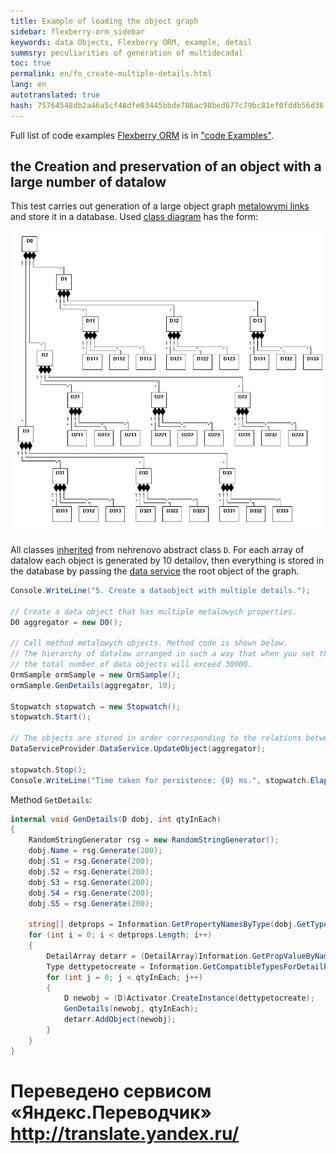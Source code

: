 ```yaml
--- 
title: Example of loading the object graph 
sidebar: flexberry-orm_sidebar 
keywords: data Objects, Flexberry ORM, example, detail 
summsry: peculiarities of generation of multidecadal 
toc: true 
permalink: en/fo_create-multiple-details.html 
lang: en 
autotranslated: true 
hash: 75764548db2a46a5cf48dfe03445bbde786ac98bed677c79bc81ef0fddb56d36 
--- 
```


Full list of code examples [Flexberry ORM](fo_flexberry-orm.html) is in ["code Examples"](fo_code-samples.html). 

## the Creation and preservation of an object with a large number of datalow 

This test carries out generation of a large object graph [metalowymi links](fo_detail-associations-properties.html) and store it in a database. 
Used [class diagram](fd_class-diagram.html) has the form: 

![](/images/pages/products/flexberry-orm/data-object/details.png) 

All classes [inherited](fd_inheritance.html) from nehrenovo abstract class `D`. 
For each array of datalow each object is generated by 10 detailov, then everything is stored in the database by passing the [data service](fo_data-service.html) the root object of the graph. 

```csharp
Console.WriteLine("5. Create a dataobject with multiple details.");

// Create a data object that has multiple metalowych properties. 
D0 aggregator = new D0();

// Call method metalowych objects. Method code is shown below. 
// The hierarchy of datalow arranged in such a way that when you set the number of datalow 10 for each object 
// the total number of data objects will exceed 30000. 
OrmSample ormSample = new OrmSample();
ormSample.GenDetails(aggregator, 10);

Stopwatch stopwatch = new Stopwatch();
stopwatch.Start();

// The objects are stored in order corresponding to the relations between them (from the root to the tips). 
DataServiceProvider.DataService.UpdateObject(aggregator);

stopwatch.Stop();
Console.WriteLine("Time taken for persistence: {0} ms.", stopwatch.ElapsedMilliseconds);
``` 

Method `GetDetails`: 

```csharp
internal void GenDetails(D dobj, int qtyInEach)
{
    RandomStringGenerator rsg = new RandomStringGenerator();
    dobj.Name = rsg.Generate(200);
    dobj.S1 = rsg.Generate(200);
    dobj.S2 = rsg.Generate(200);
    dobj.S3 = rsg.Generate(200);
    dobj.S4 = rsg.Generate(200);
    dobj.S5 = rsg.Generate(200);

    string[] detprops = Information.GetPropertyNamesByType(dobj.GetType(), typeof(DetailArray));
    for (int i = 0; i < detprops.Length; i++)
    {
        DetailArray detarr = (DetailArray)Information.GetPropValueByName(dobj, detprops[i]);
        Type dettypetocreate = Information.GetCompatibleTypesForDetailProperty(dobj.GetType(), detprops[i])[0];
        for (int j = 0; j < qtyInEach; j++)
        {
            D newobj = (D)Activator.CreateInstance(dettypetocreate);
            GenDetails(newobj, qtyInEach);
            detarr.AddObject(newobj);
        }
    }
}
``` 



 # Переведено сервисом «Яндекс.Переводчик» http://translate.yandex.ru/